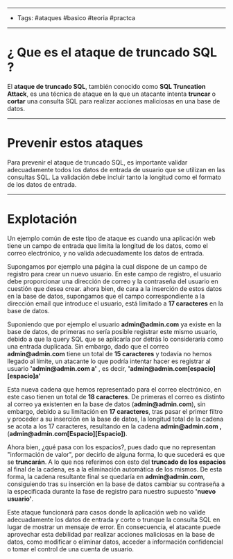 ----
- Tags:  #ataques #basico #teoria #practca
----

# ¿ Que es el **ataque de truncado SQL** ? 

El **ataque de truncado SQL**, también conocido como **SQL Truncation Attack**, es una técnica de ataque en la que un atacante intenta **truncar** o **cortar** una consulta SQL para realizar acciones maliciosas en una base de datos. 

----

# Prevenir estos ataques 

Para prevenir el ataque de truncado SQL, es importante validar adecuadamente todos los datos de entrada de usuario que se utilizan en las consultas SQL. La validación debe incluir tanto la longitud como el formato de los datos de entrada. 

----

# Explotación 

Un ejemplo común de este tipo de ataque es cuando una aplicación web tiene un campo de entrada que limita la longitud de los datos, como el correo electrónico, y no valida adecuadamente los datos de entrada. 

Supongamos por ejemplo una página la cual dispone de un campo de registro para crear un nuevo usuario. En este campo de registro, el usuario debe proporcionar una dirección de correo y la contraseña del usuario en cuestión que desea crear. ahora bien, de cara a la inserción de estos datos en la base de datos, supongamos que el campo correspondiente a la dirección email que introduce el usuario, está limitado a **17 caracteres** en la base de datos. 

Suponiendo que por ejemplo el usuario **admin\@admin.com** ya existe en la base de datos, de primeras no sería posible registrar este mismo usuario, debido a que la query SQL que se aplicaría por detrás lo consideraría como una entrada duplicada. Sin embargo, dado que el correo **admin\@admin.com** tiene un total de **15 caracteres** y todavía no hemos llegado al límite, un atacante lo que podría intentar hacer es registrar al usuario **'admin\@admin.com  a'** , es decir, **'admin\@admin.com\[espacio\]\[espacio\]a'**

Esta nueva cadena que hemos representado para el correo electrónico, en este caso tienen un total de **18 caracteres**. De primeras el correo es distinto al correo ya existenten en la base de datos (**admin\@admin.com**), sin embargo, debido a su limitación en **17 caracteres**, tras pasar el primer filtro y proceder a su inserción en la base de datos, la longitud total de la cadena se acota a los 17 caracteres, resultando en la cadena **admin\@admin.com  ,** (**admin\@admin.com\[Espacio\]\[Espacio\])**. 

Ahora bien, ¿qué pasa con los espacios?, pues dado que no representan "información de valor", por decirlo de alguna forma, lo que sucederá es que se **truncarán**. A lo que nos referimos con esto del **truncado de los espacios** al final de la cadena, es a la eliminación automática de los mismos. De esta forma, la cadena resultante final se quedaría en **admin\@admin.com**, consiguiendo tras su inserción en la base de datos cambiar su contraseña a la especificada durante la fase de registro para nuestro supuesto **'nuevo usuario'**. 

Este ataque funcionará para casos donde la aplicación web no valide adecuadamente los datos de entrada y corte o trunque la consulta SQL en lugar de mostrar un mensaje de error. En consecuencia, el atacante puede aprovechar esta debilidad par realizar acciones maliciosas en la base de datos, como modificar o eliminar datos, acceder a información confidencial o tomar el control de una cuenta de usuario. 